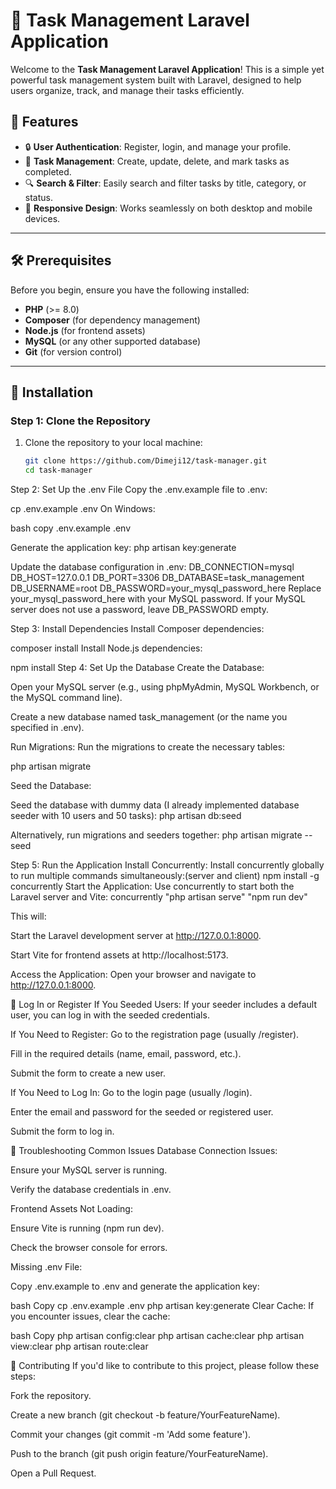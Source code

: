 # 🚀 Task Management Laravel Application

Welcome to the **Task Management Laravel Application**! This is a simple yet powerful task management system built with Laravel, designed to help users organize, track, and manage their tasks efficiently.


## 🌟 Features

- 🔒 **User Authentication**: Register, login, and manage your profile.
- 📝 **Task Management**: Create, update, delete, and mark tasks as completed.
- 🔍 **Search & Filter**: Easily search and filter tasks by title, category, or status.
- 📱 **Responsive Design**: Works seamlessly on both desktop and mobile devices.

---

## 🛠️ Prerequisites

Before you begin, ensure you have the following installed:

- **PHP** (>= 8.0)
- **Composer** (for dependency management)
- **Node.js** (for frontend assets)
- **MySQL** (or any other supported database)
- **Git** (for version control)

---

## 🚀 Installation

### Step 1: Clone the Repository

1. Clone the repository to your local machine:
   ```bash
   git clone https://github.com/Dimeji12/task-manager.git
   cd task-manager

Step 2: Set Up the .env File
Copy the .env.example file to .env:

cp .env.example .env
On Windows:

bash
copy .env.example .env

Generate the application key:
php artisan key:generate

Update the database configuration in .env:
DB_CONNECTION=mysql
DB_HOST=127.0.0.1
DB_PORT=3306
DB_DATABASE=task_management
DB_USERNAME=root
DB_PASSWORD=your_mysql_password_here
Replace your_mysql_password_here with your MySQL password. If your MySQL server does not use a password, leave DB_PASSWORD empty.


Step 3: Install Dependencies
Install Composer dependencies:

composer install
Install Node.js dependencies:


npm install
Step 4: Set Up the Database
Create the Database:

Open your MySQL server (e.g., using phpMyAdmin, MySQL Workbench, or the MySQL command line).

Create a new database named task_management (or the name you specified in .env).

Run Migrations:
Run the migrations to create the necessary tables:

php artisan migrate

Seed the Database:

Seed the database with dummy data (I already implemented database seeder with 10 users and 50 tasks):
php artisan db:seed

Alternatively, run migrations and seeders together:
php artisan migrate --seed

Step 5: Run the Application
Install Concurrently:
Install concurrently globally to run multiple commands simultaneously:(server and client)
npm install -g concurrently
Start the Application:
Use concurrently to start both the Laravel server and Vite:
concurrently "php artisan serve" "npm run dev"

This will:

Start the Laravel development server at http://127.0.0.1:8000.

Start Vite for frontend assets at http://localhost:5173.

Access the Application:
Open your browser and navigate to http://127.0.0.1:8000.

👤 Log In or Register
If You Seeded Users:
If your seeder includes a default user, you can log in with the seeded credentials. 

If You Need to Register:
Go to the registration page (usually /register).

Fill in the required details (name, email, password, etc.).

Submit the form to create a new user.

If You Need to Log In:
Go to the login page (usually /login).

Enter the email and password for the seeded or registered user.

Submit the form to log in.




🚨 Troubleshooting
Common Issues
Database Connection Issues:

Ensure your MySQL server is running.

Verify the database credentials in .env.

Frontend Assets Not Loading:

Ensure Vite is running (npm run dev).

Check the browser console for errors.

Missing .env File:

Copy .env.example to .env and generate the application key:

bash
Copy
cp .env.example .env
php artisan key:generate
Clear Cache:
If you encounter issues, clear the cache:

bash
Copy
php artisan config:clear
php artisan cache:clear
php artisan view:clear
php artisan route:clear

🤝 Contributing
If you'd like to contribute to this project, please follow these steps:

Fork the repository.

Create a new branch (git checkout -b feature/YourFeatureName).

Commit your changes (git commit -m 'Add some feature').

Push to the branch (git push origin feature/YourFeatureName).

Open a Pull Request.

